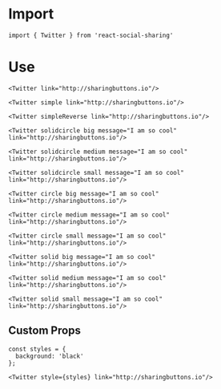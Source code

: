 # Import

```
import { Twitter } from 'react-social-sharing'
```

# Use

```react
<Twitter link="http://sharingbuttons.io"/>
```

```react
<Twitter simple link="http://sharingbuttons.io"/>
```

```react
<Twitter simpleReverse link="http://sharingbuttons.io"/>
```

```react
<Twitter solidcircle big message="I am so cool" link="http://sharingbuttons.io"/>
```

```react
<Twitter solidcircle medium message="I am so cool" link="http://sharingbuttons.io"/>
```

```react
<Twitter solidcircle small message="I am so cool" link="http://sharingbuttons.io"/>
```

```react
<Twitter circle big message="I am so cool" link="http://sharingbuttons.io"/>
```

```react
<Twitter circle medium message="I am so cool" link="http://sharingbuttons.io"/>
```

```react
<Twitter circle small message="I am so cool" link="http://sharingbuttons.io"/>
```

```react
<Twitter solid big message="I am so cool" link="http://sharingbuttons.io"/>
```

```react
<Twitter solid medium message="I am so cool" link="http://sharingbuttons.io"/>
```

```react
<Twitter solid small message="I am so cool" link="http://sharingbuttons.io"/>
```

## Custom Props

```react
const styles = {
  background: 'black'
};

<Twitter style={styles} link="http://sharingbuttons.io"/>
```
